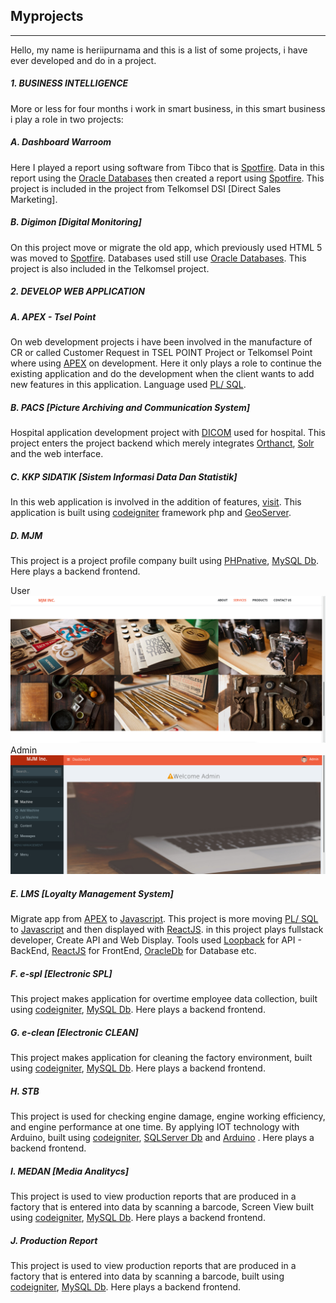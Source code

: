 ## Myprojects
---
Hello, my name is heriipurnama and this is a list of some projects, i have ever developed and do in a project.

##### 1. BUSINESS INTELLIGENCE
More or less for four months i work in smart business, in this smart business i play a role in two projects:

##### A. Dashboard Warroom
Here I played a report using software from Tibco that is [Spotfire](https://spotfire.tibco.com/). Data in this report using the [Oracle Databases](https://www.oracle.com/index.html) then created a report using [Spotfire](https://spotfire.tibco.com/). This project is included in the project from Telkomsel DSI [Direct Sales Marketing].

##### B. Digimon [Digital Monitoring]
On this project move or migrate the old app, which previously used HTML 5 was moved to [Spotfire](https://spotfire.tibco.com/). Databases used still use [Oracle Databases](https://www.oracle.com/index.html). This project is also included in the Telkomsel project.

##### 2. DEVELOP WEB APPLICATION
##### A. APEX - Tsel Point
On web development projects i have been involved in the manufacture of CR or called Customer Request in TSEL POINT Project or Telkomsel Point where using [APEX](https://apex.oracle.com/en/) on development. Here it only plays a role to continue the existing application and do the development when the client wants to add new features in this application. Language used [PL/ SQL](http://www.oracle.com/technetwork/database/features/plsql/index.html).
##### B. PACS [Picture Archiving and Communication System]
Hospital application development project with [DICOM](https://www.dicomstandard.org/) used for hospital. This project enters the project backend which merely integrates [Orthanct](https://www.orthanc-server.com/), [Solr](http://lucene.apache.org/solr/) and the web interface.

##### C. KKP SIDATIK [Sistem Informasi Data Dan Statistik]
In this web application is involved in the addition of features, [visit](http://sidatik.kkp.go.id/).
This application is built using [codeigniter](https://www.codeigniter.com/) framework php and [GeoServer](http://geoserver.org/).
##### D. MJM
This project is a project profile company built using [PHPnative](http://php.net/), [MySQL Db](https://www.mysql.com/). Here plays a backend frontend.

User
![mjm](images/mjm.png)
Admin
![mjm](images/mjmAdmin.png)
##### E. LMS [Loyalty Management System]
Migrate app from [APEX](https://apex.oracle.com/en/) to [Javascript](https://www.javascript.com/). This project is more moving [PL/ SQL](http://www.oracle.com/technetwork/database/features/plsql/index.html) to [Javascript](https://www.javascript.com/) and then displayed with [ReactJS](https://reactjs.org/).
in this project plays fullstack developer, Create API and Web Display.
Tools used [Loopback](https://loopback.io/) for API - BackEnd, [ReactJS](https://reactjs.org/) for FrontEnd, [OracleDb](https://www.oracle.com/index.html) for Database etc.

##### F. e-spl [Electronic SPL] 
This project makes application for overtime employee data collection, built using [codeigniter](https://www.codeigniter.com/), [MySQL Db](https://www.mysql.com/). Here plays a backend frontend.

##### G. e-clean [Electronic CLEAN]
This project makes application for cleaning the factory environment, built using [codeigniter](https://www.codeigniter.com/), [MySQL Db](https://www.mysql.com/). Here plays a backend frontend.

##### H. STB 
This project is used for checking engine damage, engine working efficiency, and engine performance at one time. By applying IOT technology with Arduino, built using [codeigniter](https://www.codeigniter.com/), [SQLServer Db](https://www.microsoft.com/en-us/sql-server/sql-server-2019) and [Arduino](https://www.arduino.cc/) . Here plays a backend frontend.

##### I. MEDAN [Media Analitycs]
This project is used to view production reports that are produced in a factory that is entered into data by scanning a barcode, Screen View built using [codeigniter](https://www.codeigniter.com/), [MySQL Db](https://www.mysql.com/). Here plays a backend frontend.

##### J. Production Report
This project is used to view production reports that are produced in a factory that is entered into data by scanning a barcode, built using [codeigniter](https://www.codeigniter.com/), [MySQL Db](https://www.mysql.com/). Here plays a backend frontend.